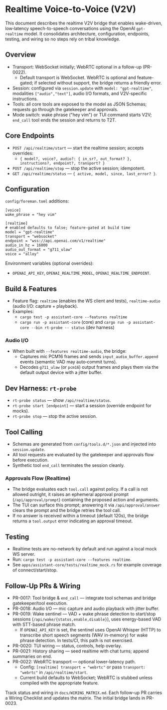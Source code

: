 # Realtime Voice-to-Voice (V2V)

This document describes the realtime V2V bridge that enables wake-driven, low‑latency speech-to-speech conversations using the OpenAI `gpt-realtime` model. It consolidates architecture, configuration, endpoints, testing, and wiring so no steps rely on tribal knowledge.

## Overview

- Transport: WebSocket initially; WebRTC optional in a follow-up (PR-0022).
  - Default transport is WebSocket. WebRTC is optional and feature-gated; if selected without support, the bridge returns a friendly error.
- Session: configured via `session.update` with `model: "gpt-realtime"`, modalities `["audio","text"]`, audio I/O formats, and V2V-specific instructions.
- Tools: all core tools are exposed to the model as JSON Schemas; requests go through the gatekeeper and approvals.
- Mode switch: wake phrase ("hey vim") or TUI command starts V2V; `end_call` tool ends the session and returns to T2T.

## Core Endpoints

- `POST /api/realtime/start` — start the realtime session; accepts overrides:
  - `{ model?, voice?, audio?: { in_sr?, out_format? }, instructions?, endpoint?, transport? }`
- `POST /api/realtime/stop` — stop the active session; idempotent.
- `GET /api/realtime/status` — `{ active, model, since, last_error? }`.

## Configuration

`config/foreman.toml` additions:

```
[voice]
wake_phrase = "hey vim"

[realtime]
# enabled defaults to false; feature-gated at build time
model = "gpt-realtime"
transport = "websocket"
endpoint = "wss://api.openai.com/v1/realtime"
audio_in_hz = 16000
audio_out_format = "g711_ulaw"
voice = "alloy"
```

Environment variables (optional overrides):
- `OPENAI_API_KEY`, `OPENAI_REALTIME_MODEL`, `OPENAI_REALTIME_ENDPOINT`.

## Build & Features

- Feature flag: `realtime` (enables the WS client and tests), `realtime-audio` (audio I/O: capture + playback).
- Examples:
  - `cargo test -p assistant-core --features realtime`
  - `cargo run -p assistant-core` (core) and `cargo run -p assistant-core --bin rt-probe -- status` (dev harness)

### Audio I/O

- When built with `--features realtime-audio`, the bridge:
  - Captures mic PCM16 frames and sends `input_audio_buffer.append` events (semantic VAD may auto‑commit turns).
  - Decodes `g711_ulaw` (or `pcm16`) output frames and plays them via the default output device with a jitter buffer.

## Dev Harness: `rt-probe`

- `rt-probe status` — show `/api/realtime/status`.
- `rt-probe start [endpoint]` — start a session (override endpoint for mocks).
- `rt-probe stop` — stop the active session.

## Tool Calling

- Schemas are generated from `config/tools.d/*.json` and injected into `session.update`.
- All tool requests are evaluated by the gatekeeper and approvals flow before execution.
- Synthetic tool `end_call` terminates the session cleanly.

### Approvals Flow (Realtime)

- The bridge evaluates each `tool.call` against policy. If a call is not allowed outright, it raises an ephemeral approval prompt (`/api/approval/prompt`) containing the proposed action and arguments.
- The TUI can surface this prompt; answering it via `/api/approval/answer` clears the prompt and the bridge retries the tool call.
- If no answer is received within a timeout (default 120s), the bridge returns a `tool.output` error indicating an approval timeout.

## Testing

- Realtime tests are no-network by default and run against a local mock WS server.
- Run: `cargo test -p assistant-core --features realtime`.
- See `apps/assistant-core/tests/realtime_mock.rs` for example coverage of connect/start/stop.

## Follow-Up PRs & Wiring

- PR-0017: Tool bridge & `end_call` — integrate tool schemas and bridge gatekeeper/tool execution.
- PR-0018: Audio I/O — mic capture and audio playback with jitter buffer.
- PR-0019: Wake sentinel — VAD + wake phrase detection to start/stop sessions (`/api/wake/{status,enable,disable}`), uses energy-based VAD with STT-based phrase match.
  - If `OPENAI_API_KEY` is set, the sentinel uses OpenAI Whisper (HTTP) to transcribe short speech segments (WAV in-memory) for wake phrase detection. In tests/CI, this path is not exercised.
- PR-0020: TUI wiring — status, controls, help overlay.
- PR-0021: History sharing — seed realtime with chat turns; append summaries on end.
- PR-0022: WebRTC transport — optional lower-latency path.
  - Config: `[realtime] transport = "webrtc"` or pass `transport: "webrtc"` in `/api/realtime/start`.
  - Current build defaults to WebSocket; WebRTC is stubbed unless compiled with the appropriate feature.

Track status and wiring in `docs/WIRING_MATRIX.md`. Each follow-up PR carries a Wiring Checklist and updates the matrix. The initial bridge lands in PR-0023.
